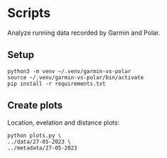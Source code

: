 # Scripts

Analyze running data recorded by Garmin and Polar.

## Setup

```
python3 -m venv ~/.venv/garmin-vs-polar
source ~/.venv/garmin-vs-polar/bin/activate
pip install -r requirements.txt
```

## Create plots

Location, evelation and distance plots:

```
python plots.py \
../data/27-05-2023 \
../metadata/27-05-2023
```